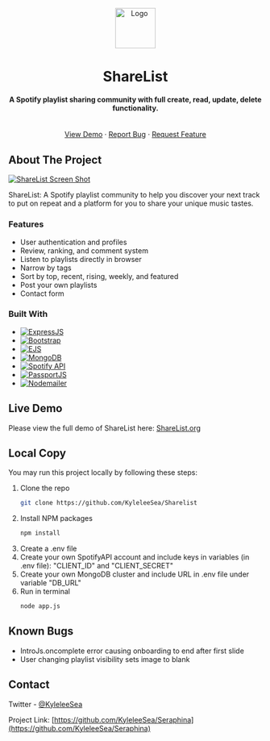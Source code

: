 <!-- PROJECT LOGO -->
<br />
<div align="center">
  <a href="https://github.com/KyleleeSea/Sharelist">
    <img src="https://i.imgur.com/fH1NiUb.png" alt="Logo" width="80" height="80">
  </a>

<h1 align="center">ShareList</h1>

  <p align="center">
    <h4>
      A Spotify playlist sharing community with full create, read, update, delete functionality. 
    </h4>
    <br />
    <a href="https://sharelist.org/">View Demo</a>
    ·
    <a href="https://github.com/KyleleeSea/Sharelist/issues">Report Bug</a>
    ·
    <a href="https://github.com/KyleleeSea/Sharelist/issues">Request Feature</a>
  </p>
</div>

<!-- ABOUT THE PROJECT -->
## About The Project

[![ShareList Screen Shot][product-screenshot]](https://sharelist.org/)

ShareList: A Spotify playlist community to help you discover your next track to put on repeat and a platform for you to share your unique music tastes.

### Features
- User authentication and profiles
- Review, ranking, and comment system 
- Listen to playlists directly in browser 
- Narrow by tags 
- Sort by top, recent, rising, weekly, and featured
- Post your own playlists
- Contact form

### Built With

* [![ExpressJS][expressjs.com]][expressjs-url]
* [![Bootstrap][Bootstrap.com]][Bootstrap-url]
* [![EJS][ejs.co]][ejs-url]
* [![MongoDB][mongodb.com]][mongodb-url]
* [![Spotify API][spotify.com]][spotify-url]
* [![PassportJS][passportjs.org]][passportjs-url]
* [![Nodemailer][nodemailer.com]][nodemailer-url]


## Live Demo

Please view the full demo of ShareList here: <a href="https://sharelist.org/">ShareList.org</a>

## Local Copy
You may run this project locally by following these steps:

1. Clone the repo
   ```sh
   git clone https://github.com/KyleleeSea/Sharelist
   ```
2. Install NPM packages
   ```sh
   npm install
   ```
3. Create a .env file
4. Create your own SpotifyAPI account and include keys in variables (in .env file): "CLIENT_ID" and "CLIENT_SECRET"
5. Create your own MongoDB cluster and include URL in .env file under variable  "DB_URL"
6. Run in terminal
   ```sh
   node app.js
   ```

## Known Bugs
- IntroJs.oncomplete error causing onboarding to end after first slide
- User changing playlist visibility sets image to blank 

<!-- CONTACT -->
## Contact

Twitter - [@KyleleeSea](https://twitter.com/KyleleeSea)

Project Link: [https://github.com/KyleleeSea/Seraphina](https://github.com/KyleleeSea/Seraphina)

<!-- MARKDOWN LINKS & IMAGES -->
[product-screenshot]: https://i.imgur.com/4r4pCkj.png
[expressjs.com]: https://img.shields.io/badge/Express-000000?style=for-the-badge&logo=express&logoColor=AEAEAE
[expressjs-url]: https://expressjs.com/
[Bootstrap.com]: https://img.shields.io/badge/Bootstrap-563D7C?style=for-the-badge&logo=bootstrap&logoColor=white
[Bootstrap-url]: https://getbootstrap.com
[ejs.co]: https://img.shields.io/badge/EJS-000000?style=for-the-badge&logo=ejs&logoColor=ffffff
[ejs-url]: https://ejs.co/
[mongodb.com]: https://img.shields.io/badge/MongoDB-000000?style=for-the-badge&logo=mongodb&logoColor=00ED64
[mongodb-url]: https://www.mongodb.com/
[spotify.com]: https://img.shields.io/badge/Spotify_API-000000?style=for-the-badge&logo=Spotify&logoColor=08C367
[spotify-url]: https://developer.spotify.com/documentation/web-api/
[passportjs.org]: https://img.shields.io/badge/Passport.js-000000?style=for-the-badge&logo=Passport&logoColor=1EBF5E
[passportjs-url]: https://www.passportjs.org/
[nodemailer.com]: https://img.shields.io/badge/Nodemailer-29ABE2?style=for-the-badge&logo=nodemailer&logoColor=29ABE2
[nodemailer-url]: https://nodemailer.com/

